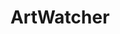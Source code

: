 ---
title: ArtWatcher
description: There are thousands of works of public art scattered around the city.  There should be one place to see where they are and how they’re doing. We’re building it.
image: /assets/images/projects/adopt-civic-art.jpg
alt: "adopt civic arts"
links: 
  - name: Github
    url: 'https://github.com/hackforla/adopt-civic-art'
  # - name: Site
  #   url: ''
# looking: 
# location: Downtown LA or Santa Monica
partner: County of Los Angeles
---